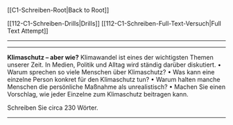 [[C1-Schreiben-Root|Back to Root]]

[[112-C1-Schreiben-Drills|Drills]]
[[112-C1-Schreiben-Full-Text-Versuch|Full Text Attempt]]

----
---

**Klimaschutz – aber wie?**
Klimawandel ist eines der wichtigsten Themen unserer Zeit. In Medien, Politik und Alltag wird ständig darüber diskutiert.
	•	Warum sprechen so viele Menschen über Klimaschutz?
	•	Was kann eine einzelne Person konkret für den Klimaschutz tun?
	•	Warum halten manche Menschen die persönliche Maßnahme als unrealistisch?
	•	Machen Sie einen Vorschlag, wie jeder Einzelne zum Klimaschutz beitragen kann.

Schreiben Sie circa 230 Wörter.


---

